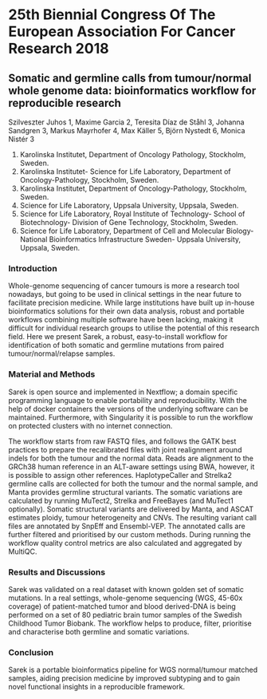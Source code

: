 # 25th Biennial Congress Of The European Association For Cancer Research 2018

## Somatic and germline calls from tumour/normal whole genome data: bioinformatics workflow for reproducible research


Szilveszter Juhos 1, 
Maxime Garcia 2, 
Teresita Díaz de Ståhl 3, 
Johanna Sandgren 3, 
Markus Mayrhofer 4, 
Max Käller 5, 
Björn Nystedt 6, 
Monica Nistér 3

1. Karolinska Institutet, Department of Oncology Pathology, Stockholm, Sweden.
2. Karolinska Institutet- Science for Life Laboratory, Department of Oncology-Pathology, Stockholm, Sweden.
3. Karolinska Institutet, Department of Oncology-Pathology, Stockholm, Sweden.
4. Science for Life Laboratory, Uppsala University, Uppsala, Sweden.
5. Science for Life Laboratory, Royal Institute of Technology- School of Biotechnology- Division of Gene Technology, Stockholm, Sweden.
6. Science for Life Laboratory, Department of Cell and Molecular Biology- National Bioinformatics Infrastructure Sweden- Uppsala University, Uppsala, Sweden.

### Introduction

Whole-genome sequencing of cancer tumours is more a research tool nowadays, but going to be used in clinical settings in
the near future to facilitate precision medicine.  While large institutions have built up in-house bioinformatics
solutions for their own data analysis, robust and portable workflows combining multiple software have been lacking,
making it difficult for individual research groups to utilise the potential of this research field. Here we present
Sarek, a robust, easy-to-install workflow for identification of both somatic and germline mutations from paired
tumour/normal/relapse samples.

### Material and Methods

Sarek is open source and implemented in Nextflow; a domain specific programming language to enable portability and
reproducibility. With the help of docker containers the versions of the underlying software can be maintained.
Furthermore, with Singularity it is possible to run the workflow on protected clusters with no internet connection.

The workflow starts from raw FASTQ files, and follows the GATK best practices to prepare the recalibrated files with
joint realignment around indels for both the tumour and the normal data. Reads are alignment to the GRCh38 human
reference in an ALT-aware settings using BWA, however, it is possible to assign other references. HaplotypeCaller and
Strelka2 germline calls are collected for both the tumour and the normal sample, and Manta provides germline structural
variants. The somatic variations are calculated by running MuTect2, Strelka and FreeBayes (and MuTect1 optionally).
Somatic structural variants are delivered by Manta, and ASCAT estimates ploidy, tumour heterogeneity and CNVs.  The
resulting variant call files are annotated by SnpEff and Ensembl-VEP. The annotated calls are further filtered and
prioritised by our custom methods. During running the workflow quality control metrics are also calculated and
aggregated by MultiQC.

### Results and Discussions

Sarek was validated on a real dataset with known golden set of somatic mutations. In a real settings, whole-genome
sequencing (WGS, 45-60x coverage) of patient-matched tumor and blood derived-DNA is being performed on a set of 80
pediatric brain tumor samples of the Swedish Childhood Tumor Biobank. The workflow helps to produce, filter, prioritise
and characterise both germline and somatic variations. 

### Conclusion

Sarek is a portable bioinformatics pipeline for WGS normal/tumour matched samples, aiding precision medicine by improved
subtyping and to gain novel functional insights in a reproducible framework. 


